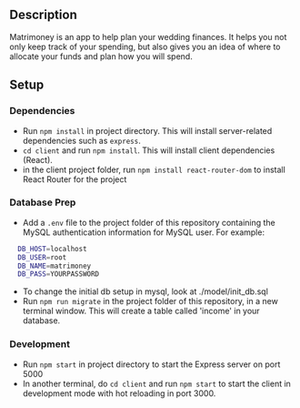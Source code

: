 ## Description

Matrimoney is an app to help plan your wedding finances. It helps you not only keep track of your spending, but also gives you an idea of where to allocate your funds and plan how you will spend.

## Setup

### Dependencies

- Run `npm install` in project directory. This will install server-related dependencies such as `express`.
- `cd client` and run `npm install`. This will install client dependencies (React).
- in the client project folder, run `npm install react-router-dom` to install React Router for the project

### Database Prep

- Add a `.env` file to the project folder of this repository containing the MySQL authentication information for MySQL user. For example:

```bash
  DB_HOST=localhost
  DB_USER=root
  DB_NAME=matrimoney
  DB_PASS=YOURPASSWORD
```
- To change the initial db setup in mysql, look at ./model/init_db.sql
- Run `npm run migrate` in the project folder of this repository, in a new terminal window. This will create a table called 'income' in your database.

### Development

- Run `npm start` in project directory to start the Express server on port 5000
- In another terminal, do `cd client` and run `npm start` to start the client in development mode with hot reloading in port 3000.